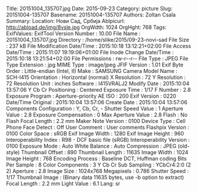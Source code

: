 Title: 20151004_135707.jpg
Date: 2015-09-23
Category: picture
Slug: 20151004-135707
Basename: 20151004-135707
Authors: Zoltan Csala
Summary:
Location: Нови Сад, Србија
Ablpicurl: http://abload.de/img/8vsle.jpg
OrgWdth: 1024
OrgHght: 768
Tags:
ExifValues: ExifTool Version Number : 10.00
            File Name : 20151004_135707.jpg
            Directory : /home/slike/2015/09-23-novi-sad
            File Size : 237 kB
            File Modification Date/Time : 2015:10:18 13:12:21+02:00
            File Access Date/Time : 2015:11:07 19:19:06+01:00
            File Inode Change Date/Time : 2015:10:18 13:21:54+02:00
            File Permissions : rw-r--r--
            File Type : JPEG
            File Type Extension : jpg
            MIME Type : image/jpeg
            JFIF Version : 1.01
            Exif Byte Order : Little-endian (Intel, II)
            Make : SAMSUNG
            Camera Model Name : SCH-I415
            Orientation : Horizontal (normal)
            X Resolution : 72
            Y Resolution : 72
            Resolution Unit : inches
            Software : I415VRALJ2
            Modify Date : 2015:10:04 13:57:06
            Y Cb Cr Positioning : Centered
            Exposure Time : 1/17
            F Number : 2.8
            Exposure Program : Aperture-priority AE
            ISO : 200
            Exif Version : 0220
            Date/Time Original : 2015:10:04 13:57:06
            Create Date : 2015:10:04 13:57:06
            Components Configuration : Y, Cb, Cr, -
            Shutter Speed Value : 1
            Aperture Value : 2.8
            Exposure Compensation : 0
            Max Aperture Value : 2.8
            Flash : No Flash
            Focal Length : 2.2 mm
            Maker Note Version : 0100
            Device Type : Cell Phone
            Face Detect : Off
            User Comment : User comments
            Flashpix Version : 0100
            Color Space : sRGB
            Exif Image Width : 1280
            Exif Image Height : 960
            Interoperability Index : R98 - DCF basic file (sRGB)
            Interoperability Version : 0100
            Exposure Mode : Auto
            White Balance : Auto
            Compression : JPEG (old-style)
            Thumbnail Offset : 890
            Thumbnail Length : 11635
            Image Width : 1024
            Image Height : 768
            Encoding Process : Baseline DCT, Huffman coding
            Bits Per Sample : 8
            Color Components : 3
            Y Cb Cr Sub Sampling : YCbCr4:2:0 (2 2)
            Aperture : 2.8
            Image Size : 1024x768
            Megapixels : 0.786
            Shutter Speed : 1/17
            Thumbnail Image : (Binary data 11635 bytes, use -b option to extract)
            Focal Length : 2.2 mm
            Light Value : 6.1
Lang: sr

